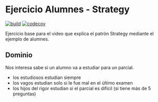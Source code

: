 
# Ejercicio Alumnes - Strategy

[![build](https://github.com/uqbar-project/video-strategy-alumnes/actions/workflows/build.yml/badge.svg)](https://github.com/uqbar-project/video-strategy-alumnes/actions/workflows/build.yml) [![codecov](https://codecov.io/gh/uqbar-project/video-strategy-alumnes/branch/master/graph/badge.svg?token=9cBieKRuiM)](https://codecov.io/gh/uqbar-project/video-strategy-alumnes) 

Ejercicio base para el video que explica el patrón Strategy mediante el ejemplo de alumnes.

## Dominio

Nos interesa sabe si un alumno va a estudiar para un parcial.

- los estudiosos estudian siempre
- los vagos estudian solo si le fue mal en el último examen
- los hijos del rigor estudian si el parcial es difícil (si tiene más de 5 preguntas)

